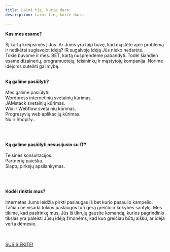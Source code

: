 ```yaml
---
title: Laimi tie, kurie daro
description: Laimi tie, kurie daro.

---
```


**Kas mes esame?** 
<br><br>
Šį kartą kreipsimės į Jus. Ar Jums yra taip buvę, kad mąstėte apie problemą ir netikėtai suglavojot idėją? IR sugalvoję idėją Jūs nieko nedarėte..<br>
Tokie buvome ir mes. BET, kartą nusprendėme pabandyti. Todėl šiandien esame dizainerių, programuotojų, teisininkų ir mąstytojų kompanija. Norime idėjoms suteikti galimybę. 
<br>
<br>

**Ką galime pasiūlyti?** <br><br>
Mes galime pasiūlyti:
<br>
Wordpress internetinių svetainių kūrimas.
<br>
JAMstack svetainių kūrimas.
<br>
Wix ir Webflow svetainių kūrimas.
<br>
Progresyvių web aplikacijų kūrimas.
<br>
Nu ir Shopify..

<br><br>

**Ką galime pasiūlyti nesusijusio su IT?**
<br>
<br>
Teisinės konsultacijos.
<br>
Partnerių paieška.
<br>
Slaptų pirkėjų apsilankymas.
<br>

<br>
<br>

**Kodėl rinktis mus?** <br><br>
Internetas Jums leidžia pirkti paslaugas iš bet kurio pasaulio kampelio. Tačiau ne visada tokios paslaugos turi gerą greičio ir kokybės santykį. Mes tikime, kad pasirinkę mus, Jūs iš tikrųjų gausite komandą, kurios pagrindinis tikslas yra paleisti Jūsų idėją žmonėms, kad kuo greičiau būtų aišku, ar idėja verta dėmesio.
<br>
<br>
<br>






[SUSISIEKITE!](https://docs.google.com/forms/d/1LNTWnSMSel4PP5vldvFE7IaFhCJf5ZJ9HgNVmkJpM1U/edit)
